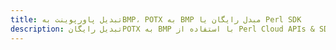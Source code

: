 ---title: تبدیل پاورپوینت بهBMP، POTX به BMP مبدل رایگان یا Perl SDKdescription: تبدیل رایگانPOTX به BMP با استفاده از Perl Cloud APIs & SDK. همچنین اسناد Microsoft PowerPoint را در Cloud ایجاد، ویرایش و رندر کنید.---